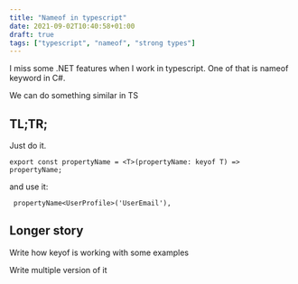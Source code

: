 ```yaml
---
title: "Nameof in typescript"
date: 2021-09-02T10:40:58+01:00
draft: true
tags: ["typescript", "nameof", "strong types"]
---
```


I miss some .NET features when I work in typescript. One of that is nameof keyword in C#.

We can do something similar in TS
## TL;TR;

Just do it.

```
export const propertyName = <T>(propertyName: keyof T) => propertyName;
```

and use it:
```
 propertyName<UserProfile>('UserEmail'),
```

## Longer story

Write how keyof is working with some examples

Write multiple version of it